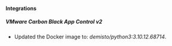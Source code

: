 #### Integrations
##### VMware Carbon Black App Control v2
- Updated the Docker image to: *demisto/python3:3.10.12.68714*.
